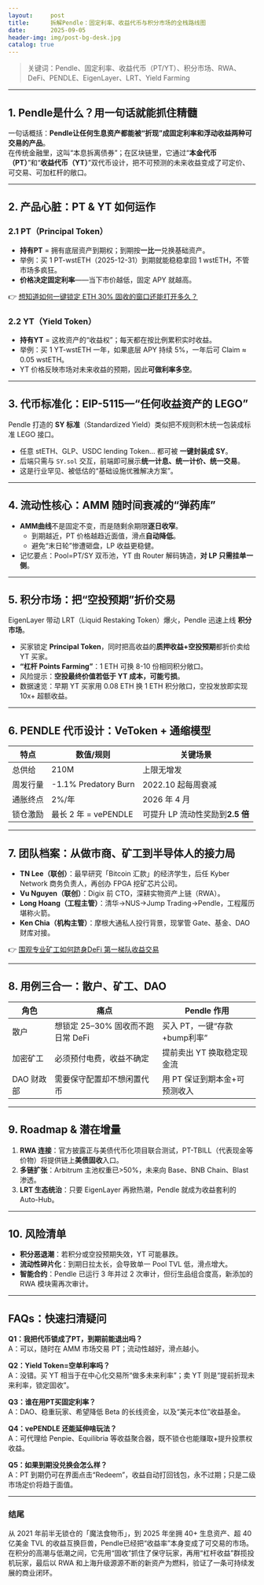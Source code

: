 ```yaml
---
layout:     post
title:      拆解Pendle：固定利率、收益代币与积分市场的全栈路线图
date:       2025-09-05
header-img: img/post-bg-desk.jpg
catalog: true
---
```


> 关键词：Pendle、固定利率、收益代币（PT/YT）、积分市场、RWA、DeFi、PENDLE、EigenLayer、LRT、Yield Farming

---

## 1. Pendle是什么？用一句话就能抓住精髓
一句话概括：**Pendle让任何生息资产都能被“折现”成固定利率和浮动收益两种可交易的产品**。  
在传统金融里，这叫“本息拆离债券”；在区块链里，它通过“**本金代币（PT）**”和“**收益代币（YT）**”双代币设计，把不可预测的未来收益变成了可定价、可交易、可加杠杆的敞口。

---

## 2. 产品心脏：PT & YT 如何运作
### 2.1 PT（Principal Token）
- **持有PT** = 拥有底层资产到期权；到期按**一比一**兑换基础资产。  
- 举例：买 1 PT-wstETH（2025-12-31）到期就能稳稳拿回 1 wstETH，不管市场多疯狂。  
- **价格决定固定利率**——当下市价越低，固定 APY 就越高。

👉 [想知道如何一键锁定 ETH 30% 固收的窗口还能打开多久？](https://okxdog.com/)

### 2.2 YT（Yield Token）
- **持有YT** = 这枚资产的“收益权”；每天都在按比例累积实时收益。  
- 举例：买 1 YT-wstETH 一年，如果底层 APY 持续 5%，一年后可 Claim ≈ 0.05 wstETH。  
- YT 价格反映市场对未来收益的预期，因此**可做利率多空**。

---

## 3. 代币标准化：EIP-5115—“任何收益资产的 LEGO”
Pendle 打造的 **SY 标准**（Standardized Yield）类似把不规则积木统一包装成标准 LEGO 接口。  
- 任意 stETH、GLP、USDC lending Token… 都可被 **一键封装成 SY**。  
- 后端只需与 `SY.sol` 交互，前端即可展示**统一计息、统一计价、统一交易**。  
- 这是行业罕见、被低估的“基础设施优雅解决方案”。

---

## 4. 流动性核心：AMM 随时间衰减的“弹药库”
- **AMM曲线**不是固定不变，而是随剩余期限**逐日收窄**。  
  - 到期越近，PT 价格越趋近面值，滑点**自动降低**。  
  - 避免“末日轮”惨遭砸盘，LP 收益更稳健。
- 记忆要点：Pool=PT/SY 双币池，YT 由 Router 解码铸造，**对 LP 只需挂单一侧**。

---

## 5. 积分市场：把“空投预期”折价交易
EigenLayer 带动 LRT（Liquid Restaking Token）爆火，Pendle 迅速上线 **积分市场**。  
- 买家锁定 **Principal Token**，同时把高收益的**质押收益+空投预期**都折价卖给 YT 买家。  
- **“杠杆 Points Farming”**：1 ETH 可换 8-10 份相同积分敞口。  
- 风险提示：**空投最终价值若低于 YT 成本，可能亏损**。  
- 数据速览：早期 YT 买家用 0.08 ETH 换 1 ETH 积分敞口，空投发放即实现 10x+ 超额收益。

---

## 6. PENDLE 代币设计：VeToken + 通缩模型
| 特点         | 数值/规则           | 关键场景                    |
|--------------|----------------------|-----------------------------|
| 总供给       | 210M                 | 上限无增发                  |
| 周发行量     | -1.1% Predatory Burn | 2022.10 起每周衰减          |
| 通胀终点     | 2%/年                | 2026 年 4 月                |
| 锁仓激励     | 最长 2 年 = vePENDLE | 可提升 LP 流动性奖励到**2.5 倍** |

---

## 7. 团队档案：从做市商、矿工到半导体人的接力局
- **TN Lee（联创）**：最早研究「Bitcoin 汇款」的经济学生，后任 Kyber Network 商务负责人，再创办 FPGA 挖矿芯片公司。  
- **Vu Nguyen（联创）**：Digix 前 CTO，深耕实物资产上链（RWA）。  
- **Long Hoang（工程主管）**：清华→NUS→Jump Trading→Pendle，工程履历堪称火箭。  
- **Ken Chia（机构主管）**：摩根大通私人投行背景，现掌管 Gate、基金、DAO 财库对接。

👉 [围观专业矿工如何跻身DeFi 第一梯队收益交易](https://okxdog.com/)

---

## 8. 用例三合一：散户、矿工、DAO
| 角色    | 痛点                         | Pendle 作用                   |
|---------|------------------------------|-------------------------------|
| 散户    | 想锁定 25–30% 固收而不跑日常 DeFi | 买入 PT，一键“存款+bump利率” |
| 加密矿工 | 必须预付电费，收益不确定       | 提前卖出 YT 换取稳定现金流    |
| DAO 财政部 | 需要保守配置却不想闲置代币    | 用 PT 保证到期本金+可预测收入 |

---

## 9. Roadmap & 潜在增量
1. **RWA 连接**：官方披露正与美债代币化项目联合测试，PT-TBILL（代表现金等价物）将提供链上**美债固收**入口。  
2. **多链扩张**：Arbitrum 主池权重已>50%，未来向 Base、BNB Chain、Blast 渗透。  
3. **LRT 生态统治**：只要 EigenLayer 再掀热潮，Pendle 就成为收益套利的 Auto-Hub。

---

## 10. 风险清单
- **积分恶退潮**：若积分或空投预期失效，YT 可能暴跌。  
- **流动性碎片化**：到期日拉太长，会导致单一 Pool TVL 低，滑点增大。  
- **智能合约**：Pendle 已运行 3 年并过 2 次审计，但衍生品组合度高，新添加的 RWA 模块需再次审计。

---

## FAQs：快速扫清疑问

**Q1：我把代币锁成了PT，到期前能退出吗？**  
A：可以，随时在 AMM 市场交易 PT；流动性越好，滑点越小。

**Q2：Yield Token=空单利率吗？**  
A：没错。买 YT 相当于在中心化交易所“做多未来利率”；卖 YT 则是“提前折现未来利率，锁定固收”。

**Q3：谁在用PT买固定利率？**  
A：DAO、稳重玩家、希望降低 Beta 的长线资金，以及“美元本位”收益基金。

**Q4：vePENDLE 还能延伸啥玩法？**  
A：可代理给 Penpie、Equilibria 等收益聚合器，既不锁仓也能赚取+提升投票权收益。

**Q5：如果到期没兑换会怎么样？**  
A：PT 到期仍可在界面点击“Redeem”，收益自动打回钱包，永不过期；只是二级市场定价将趋于面值。

---

### 结尾
从 2021 年前半无锁仓的「魔法食物币」，到 2025 年坐拥 40+ 生息资产、超 40 亿美金 TVL 的收益互换巨兽，Pendle已经把“收益率”本身变成了可交易的市场。在积分的高潮与低潮之间，它先用“固收”抓住了保守玩家，再用“杠杆收益”群揽投机玩家，最后以 RWA 和上海升级源源不断的新资产为燃料，验证了一条可持续发展的商业闭环。